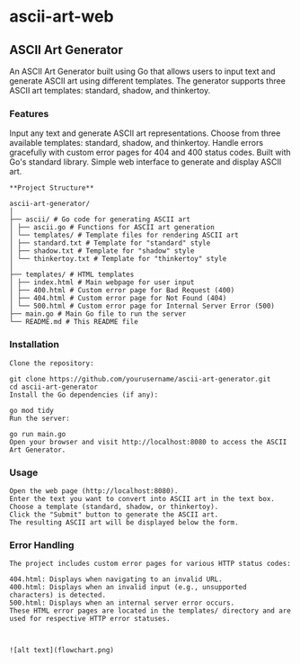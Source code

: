 # ascii-art-web

## ASCII Art Generator

An ASCII Art Generator built using Go that allows users to input text and generate ASCII art using different templates. The generator supports three ASCII art templates: standard, shadow, and thinkertoy.

### Features

Input any text and generate ASCII art representations.
Choose from three available templates: standard, shadow, and thinkertoy.
Handle errors gracefully with custom error pages for 404 and 400 status codes.
Built with Go's standard library.
Simple web interface to generate and display ASCII art.

```
**Project Structure**

ascii-art-generator/
│
├── ascii/ # Go code for generating ASCII art
│ ├── ascii.go # Functions for ASCII art generation
│ └── templates/ # Template files for rendering ASCII art
│ ├── standard.txt # Template for "standard" style
│ ├── shadow.txt # Template for "shadow" style
│ └── thinkertoy.txt # Template for "thinkertoy" style
│
├── templates/ # HTML templates
│ ├── index.html # Main webpage for user input
│ ├── 400.html # Custom error page for Bad Request (400)
│ ├── 404.html # Custom error page for Not Found (404)
│ └── 500.html # Custom error page for Internal Server Error (500)
├── main.go # Main Go file to run the server
└── README.md # This README file
```

### Installation

```
Clone the repository:

git clone https://github.com/yourusername/ascii-art-generator.git
cd ascii-art-generator
Install the Go dependencies (if any):

go mod tidy
Run the server:

go run main.go
Open your browser and visit http://localhost:8080 to access the ASCII Art Generator.

```

### Usage

```
Open the web page (http://localhost:8080).
Enter the text you want to convert into ASCII art in the text box.
Choose a template (standard, shadow, or thinkertoy).
Click the "Submit" button to generate the ASCII art.
The resulting ASCII art will be displayed below the form.
```

### Error Handling

```
The project includes custom error pages for various HTTP status codes:

404.html: Displays when navigating to an invalid URL.
400.html: Displays when an invalid input (e.g., unsupported characters) is detected.
500.html: Displays when an internal server error occurs.
These HTML error pages are located in the templates/ directory and are used for respective HTTP error statuses.
```

```


![alt text](flowchart.png)
```
